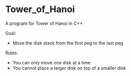 # Tower_of_Hanoi
A program for Tower of Hanoi in C++

Goal: 
* Move the disk stack from the first peg to the last peg

Rules:
* You can only move one disk at a time
* You cannot place a larger disk on top of a smaller disk
